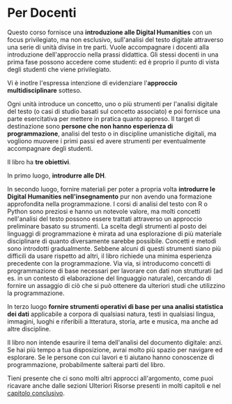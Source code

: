 # Per Docenti

Questo corso fornisce una  **introduzione  alle Digital Humanities** con un focus privilegiato, ma non esclusivo, sull'analisi del testo digitale attraverso una serie di unità divise in tre parti. Vuole accompagnare i docenti alla introduzione dell'approccio nella prassi didattica.  Gli stessi docenti in una prima fase possono accedere come studenti: ed è proprio il punto di vista degli studenti che viene privilegiato.

Vi è inotlre l'espressa intenzione di evidenziare l'**approccio multidisciplinare** sotteso.

Ogni unità introduce un concetto, uno o più strumenti  per l'analisi digitale del testo (o casi di studio basati sul concetto associato) e poi fornisce una parte esercitativa per mettere in pratica quanto appreso. Il target di destinazione sono **persone che non hanno esperienza di programmazione**, analisi del testo o in discipline umanistiche digitali, ma vogliono muovere i primi passi ed avere strumenti per eventualmente accompagnare degli studenti.&#x20;

Il libro ha **tre obiettivi**.

In primo luogo,  **introdurre alle DH**.

In secondo luogo, fornire materiali per poter a propria volta **introdurre le Digital Humanities nell'insegnamento** pur non avendo una formazione approfondita nella programmazione. I corsi di analisi del testo con R o Python sono preziosi e hanno un notevole valore, ma molti concetti nell'analisi del testo possono essere trattati attraverso un approccio preliminare basato su strumenti.  La scelta degli strumenti al posto dei linguaggi di programmazione è mirata ad una esplorazione di più materiale disciplinare di quanto diversamente sarebbe possibile. Concetti e metodi sono introdotti gradualmente. Sebbene alcuni di questi strumenti siano più difficili da usare rispetto ad altri, il libro richiede una minima esperienza precedente con la programmazione. Via via, si introducomo concetti di programmazione di base necessari per lavorare con dati non strutturati (ad es. in un contesto di elaborazione del linguaggio naturale), cercando di fornire un assaggio di ciò che si può ottenere da ulteriori studi che utilizzino la programmazione.

In terzo luogo **fornire strumenti operativi di base per una analisi statistica dei dati** applicabile a corpora di qualsiasi natura, testi in qualsiasi lingua, immagini, luoghi e riferibili a ltteratura, storia, arte e musica, ma anche ad altre discipline.

Il libro non intende esaurire il tema dell'analisi del documento digitale: anzi. Se hai più tempo a tua disposizione, avrai molto più spazio per navigare ed esplorare. Se le persone con cui lavori e ti aiutano hanno conoscenze di programmazione, probabilmente salterai parti del libro.&#x20;

Tieni presente che ci sono molti altri approcci all'argomento, come puoi ricavare anche dalle sezioni  Ulteriori Risorse presenti in molti capitoli e nel [capitolo conclusivo](../conclusion/resources.md).
